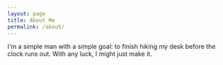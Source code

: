 ```yaml
---
layout: page
title: About Me
permalink: /about/
---
```


I'm a simple man with a simple goal: to finish hiking my desk before the clock runs out. With any luck, I might just make it.
